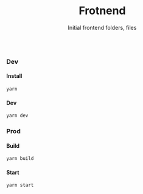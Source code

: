 
</br>
</br>

<h1 align='center'>Frotnend</h1>

<p align='center'>
  Initial frontend folders, files 
</p>

<br />

<br />

### Dev

#### Install

```sh
yarn
```

#### Dev

```sh
yarn dev
```

### Prod

#### Build

```sh
yarn build
```

#### Start

```sh
yarn start
```
